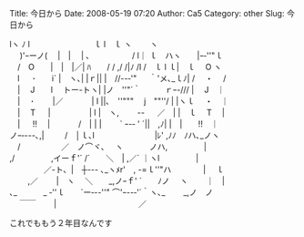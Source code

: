 Title: 今日から
Date: 2008-05-19 07:20
Author: Ca5
Category: other
Slug: 今日から

lヽ ﾉ l　　　　　　　　ｌ l　ｌ ヽ　　 ヽ  
　 )'ｰーノ(　 |　|　 | ､　　　　　 / l｜ ｌ　ハヽ　　|ｰ‐''"ｌ  
　/　O　　|　|　|／| ﾊ　　/ / ,/ /|ﾉ /l /　ｌ l ｌ|　ｌ　 O ヽ  
　l 　 ･　　i´ |　ヽ､| |ｒ|| |　//--‐'" 　 ｀'メ､\_ｌﾉ| /　 ・　 /  
　|　 J　　l　 トー-トヽ| |ノ　''"´｀　　　ｒｰ-/// |　 J　｜  
　|　 ･　　 |／　　 　 | l ||､　''"""　 j　""''/ | |ヽｌ 　・　｜  
　|　 T 　 |　　 　 　 | l |　ヽ,　 　-- 　 ／　| |　ｌ　 T　 |  
　| 　 !!　 |　　 　 /　| | |　　 \` ｰ-‐ ' ´||　,ﾉ| |　|　　!!　｜  
ノｰ‐---､,|　 　 /　│ｌ､l　　　　　　 　 |ﾚ' ,ﾉﾉ　ﾉハ､\_ノヽ  
　/ 　　 　 　 ／　ノ⌒ヾ､　 ヽ　　　 ノハ,　　　 　 |  
,/ 　 　　　,イーｆ'´ /´　　＼　| ,／´ ｜ヽl　　　 　 |  
　　　　 ／-ト、|　┼--- ､\_ヽﾒr'　, -=ｌ''"ハ　　　　|　 ｌ  
　　 ,／　 　|　ヽ 　＼　　\_,ノｰｆ' ´　　ﾉノ　 ヽ　 　｜　|  
､\_　　　 \_ ‐''ｌ　　\`ー‐--''" ⌒'ｰ--‐'´｀ヽ､\_ 　　\_,ノ　ノ  
　 ￣￣　　 |　　　　　　　　　　 ／

これでももう２年目なんです
